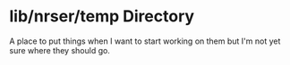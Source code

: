lib/nrser/temp Directory
========================================================================

A place to put things when I want to start working on them but I'm not yet sure where they should go.
